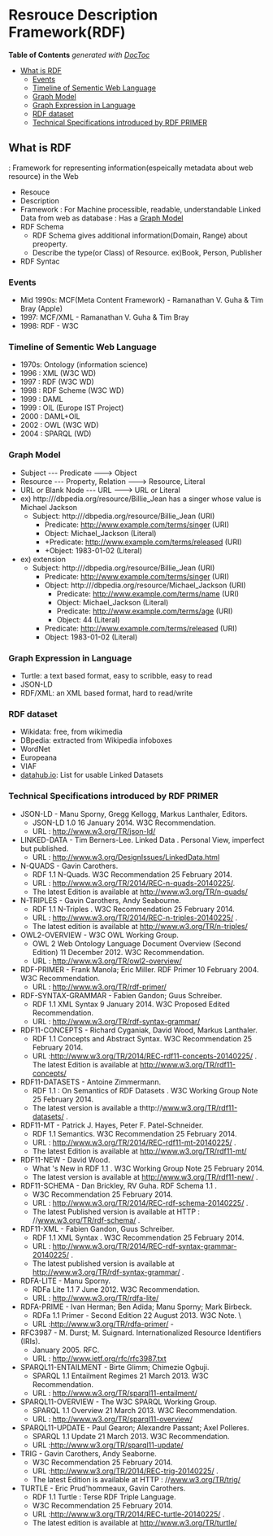 # Resrouce Description Framework(RDF)

<!-- START doctoc generated TOC please keep comment here to allow auto update -->
<!-- DON'T EDIT THIS SECTION, INSTEAD RE-RUN doctoc TO UPDATE -->
**Table of Contents**  *generated with [DocToc](https://github.com/thlorenz/doctoc)*

- [What is RDF](#what-is-rdf)
  - [Events](#events)
  - [Timeline of Sementic Web Language](#timeline-of-sementic-web-language)
  - [Graph Model](#graph-model)
  - [Graph Expression in Language](#graph-expression-in-language)
  - [RDF dataset](#rdf-dataset)
  - [Technical Specifications introduced by RDF PRIMER](#technical-specifications-introduced-by-rdf-primer)

<!-- END doctoc generated TOC please keep comment here to allow auto update -->

## What is RDF
: Framework for representing information(espeically metadata about web resource) in the Web
  - Resouce
  - Description
  - Framework
: For Machine processible, readable, understandable Linked Data from web as database
: Has a [Graph Model](#graph-model)
- RDF Schema
  - RDF Schema gives additional information(Domain, Range) about preoperty.
  - Describe the type(or Class) of Resource. ex)Book, Person, Publisher
- RDF Syntac

### Events
- Mid 1990s: MCF(Meta Content Framework) - Ramanathan V. Guha & Tim Bray
(Apple)
- 1997: MCF/XML - Ramanathan V. Guha & Tim Bray
- 1998: RDF - W3C

### Timeline of Sementic Web Language
- 1970s: Ontology (information science)
- 1996 : XML (W3C WD)
- 1997 : RDF (W3C WD)
- 1998 : RDF Scheme (W3C WD)
- 1999 : DAML
- 1999 : OIL (Europe IST Project)
- 2000 : DAML+OIL
- 2002 : OWL (W3C WD)
- 2004 : SPARQL (WD)

### Graph Model
- Subject --- Predicate ---> Object
- Resource --- Property, Relation ---> Resource, Literal
- URL or Blank Node --- URL ---> URL or Literal
- ex) http:///dbpedia.org/resource/Billie_Jean has a singer whose value is Michael Jackson
  - Subject: http:///dbpedia.org/resource/Billie_Jean (URI)
    - Predicate: http://www.example.com/terms/singer (URI)
    - Object: Michael_Jackson (Literal)
    - +Predicate: http://www.example.com/terms/released (URI)
    - +Object: 1983-01-02 (Literal)
- ex) extension
  - Subject: http:///dbpedia.org/resource/Billie_Jean (URI)
    - Predicate: http://www.example.com/terms/singer (URI)
    - Object: http:///dbpedia.org/resource/Michael_Jackson (URI)
      - Predicate: http://www.example.com/terms/name (URI)
      - Object: Michael_Jackson (Literal)
      - Predicate: http://www.example.com/terms/age (URI)
      - Object: 44 (Literal)
    - Predicate: http://www.example.com/terms/released (URI)
    - Object: 1983-01-02 (Literal)
    
### Graph Expression in Language
- Turtle: a text based format, easy to scribble, easy to read
- JSON-LD
- RDF/XML: an XML based format, hard to read/write

### RDF dataset
- Wikidata: free, from wikimedia
- DBpedia: extracted from Wikipedia infoboxes
- WordNet
- Europeana
- VIAF
- [datahub.io](): List for usable Linked Datasets

### Technical Specifications introduced by RDF PRIMER
- JSON-LD - Manu Sporny, Gregg Kellogg, Markus Lanthaler, Editors. 
  - JSON-LD 1.0 16 January 2014. W3C Recommendation. 
  - URL : http://www.w3.org/TR/json-ld/ 
- LINKED-DATA -  Tim Berners-Lee. Linked Data . Personal View, imperfect but published. 
  - URL : http://www.w3.org/DesignIssues/LinkedData.html 
- N-QUADS - Gavin Carothers. 
  - RDF 1.1 N-Quads. W3C Recommendation 25 February 2014. 
  - URL : http://www.w3.org/TR/2014/REC-n-quads-20140225/. 
  - The latest Edition is available at http://www.w3.org/TR/n-quads/
- N-TRIPLES - Gavin Carothers, Andy Seabourne. 
  - RDF 1.1 N-Triples . W3C Recommendation 25 February 2014. 
  - URL : http://www.w3.org/TR/2014/REC-n-triples-20140225/ . 
  - The latest edition is available at http://www.w3.org/TR/n-triples/ 
- OWL2-OVERVIEW - W3C OWL Working Group. 
  - OWL 2 Web Ontology Language Document Overview (Second Edition) 11 December 2012.  W3C Recommendation. 
  - URL : http://www.w3.org/TR/owl2-overview/ 
- RDF-PRIMER - Frank Manola; Eric Miller. RDF Primer 10 February 2004. W3C Recommendation. 
  - URL : http://www.w3.org/TR/rdf-primer/
- RDF-SYNTAX-GRAMMAR - Fabien Gandon; Guus Schreiber. 
  - RDF 1.1 XML Syntax 9 January 2014. W3C Proposed Edited Recommendation. 
  - URL : http://www.w3.org/TR/rdf-syntax-grammar/
- RDF11-CONCEPTS - Richard Cyganiak, David Wood, Markus Lanthaler. 
  - RDF 1.1 Concepts and Abstract Syntax. W3C Recommendation 25 February 2014. 
  - URL :http://www.w3.org/TR/2014/REC-rdf11-concepts-20140225/ . 
  The latest Edition is available at http://www.w3.org/TR/rdf11-concepts/ 
- RDF11-DATASETS - Antoine Zimmermann. 
  - RDF 1.1 : On Semantics of RDF Datasets . W3C Working Group Note 25 February 2014. 
  - The latest version is available a thttp://www.w3.org/TR/rdf11-datasets/ . 
- RDF11-MT - Patrick J. Hayes, Peter F. Patel-Schneider. 
  - RDF 1.1 Semantics. W3C Recommendation 25 February 2014. 
  - URL : http://www.w3.org/TR/2014/REC-rdf11-mt-20140225/ . 
  - The latest Edition is available at http://www.w3.org/TR/rdf11-mt/ 
- RDF11-NEW - David Wood. 
  - What 's New in RDF 1.1 . W3C Working Group Note 25 February 2014. 
  - The latest version is available at http://www.w3.org/TR/rdf11-new/ . 
- RDF11-SCHEMA - Dan Brickley, RV Guha. RDF Schema 1.1 . 
  - W3C Recommendation 25 February 2014. 
  - URL : http://www.w3.org/TR/2014/REC-rdf-schema-20140225/ . 
  - The latest Published version is available at HTTP : //www.w3.org/TR/rdf-schema/ . 
- RDF11-XML - Fabien Gandon, Guus Schreiber. 
  - RDF 1.1 XML Syntax . W3C Recommendation 25 February 2014. 
  - URL : http://www.w3.org/TR/2014/REC-rdf-syntax-grammar-20140225/ . 
  - The latest published version is available at http://www.w3.org/TR/rdf-syntax-grammar/ . 
- RDFA-LITE -  Manu Sporny. 
  - RDFa Lite 1.1 7 June 2012. W3C Recommendation. 
  - URL : http://www.w3.org/TR/rdfa-lite/ 
- RDFA-PRIME - Ivan Herman; Ben Adida; Manu Sporny; Mark Birbeck. 
  - RDFa 1.1 Primer - Second Edition 22 August 2013. W3C Note. \
  - URL :http://www.w3.org/TR/rdfa-primer/ - 
- RFC3987 - M. Durst; M. Suignard. Internationalized Resource Identifiers (IRIs).
  - January 2005. RFC. 
  - URL : http://www.ietf.org/rfc/rfc3987.txt
- SPARQL11-ENTAILMENT - Birte Glimm; Chimezie Ogbuji. 
  - SPARQL 1.1 Entailment Regimes 21 March 2013. W3C Recommendation. 
  - URL : http://www.w3.org/TR/sparql11-entailment/ 
- SPARQL11-OVERVIEW - The W3C SPARQL Working Group. 
  - SPARQL 1.1 Overview 21 March 2013. W3C Recommendation. 
  - URL : http://www.w3.org/TR/sparql11-overview/ 
- SPARQL11-UPDATE - Paul Gearon; Alexandre Passant; Axel Polleres. 
  - SPARQL 1.1 Update 21 March 2013. W3C Recommendation. 
  - URL :http://www.w3.org/TR/sparql11-update/ 
- TRIG - Gavin Carothers, Andy Seaborne. 
  - W3C Recommendation 25 February 2014. 
  - URL :http://www.w3.org/TR/2014/REC-trig-20140225/ . 
  - The latest Edition is available at HTTP : //www.w3.org/TR/trig/ 
- TURTLE - Eric Prud'hommeaux, Gavin Carothers. 
  - RDF 1.1 Turtle : Terse RDF Triple Language. 
  - W3C Recommendation 25 February 2014. 
  - URL :http://www.w3.org/TR/2014/REC-turtle-20140225/ . 
  - The latest edition is available at http://www.w3.org/TR/turtle/
